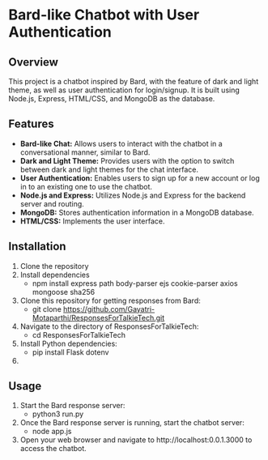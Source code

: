 # Bard-like Chatbot with User Authentication

## Overview

This project is a chatbot inspired by Bard, with the feature of dark and light theme, as well as user authentication for login/signup. It is built using Node.js, Express, HTML/CSS, and MongoDB as the database.

## Features

- **Bard-like Chat:** Allows users to interact with the chatbot in a conversational manner, similar to Bard.
- **Dark and Light Theme:** Provides users with the option to switch between dark and light themes for the chat interface.
- **User Authentication:** Enables users to sign up for a new account or log in to an existing one to use the chatbot.
- **Node.js and Express:** Utilizes Node.js and Express for the backend server and routing.
- **MongoDB:** Stores authentication information in a MongoDB database.
- **HTML/CSS:** Implements the user interface.

## Installation
1. Clone the repository
2. Install dependencies
   - npm install express path body-parser ejs cookie-parser axios mongoose sha256
3. Clone this repository for getting responses from Bard:
   - git clone https://github.com/Gayatri-Motaparthi/ResponsesForTalkieTech.git
4. Navigate to the directory of ResponsesForTalkieTech:
   - cd ResponsesForTalkieTech
5. Install Python dependencies:
   - pip install Flask dotenv
6.
  
## Usage
1. Start the Bard response server:
   - python3 run.py
2. Once the Bard response server is running, start the chatbot server:
   - node app.js
3. Open your web browser and navigate to http://localhost:0.0.1.3000 to access the chatbot.

 
